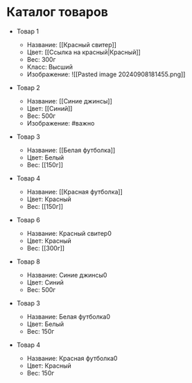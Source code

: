 # Каталог товаров

- Товар 1
    - Название: [[Красный свитер]]
    - Цвет: [[Ссылка на красный|Красный]]
    - Вес: 300г
    - Класс: Высший
    - Изображение: ![[Pasted image 20240908181455.png]]

- Товар 2
    - Название: [[Синие джинсы]]
    - Цвет: [[Синий]]
    - Вес: 500г
    - Изображение: #важно

- Товар 3
    - Название: [[Белая футболка]]
    - Цвет: Белый
    - Вес: [[150г]]

- Товар 4
    - Название: [[Красная футболка]]
    - Цвет: Красный
    - Вес: [[150г]] 

- Товар 6
    - Название: Красный свитер0
    - Цвет: Красный
    - Вес: [[300г]]

- Товар 8
    - Название: Синие джинсы0
    - Цвет: Синий
    - Вес: 500г

- Товар 3
    - Название: Белая футболка0
    - Цвет: Белый
    - Вес: 150г

- Товар 4
    - Название: Красная футболка0
    - Цвет: Красный
    - Вес: 150г 

